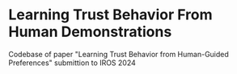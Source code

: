 # Learning Trust Behavior From Human Demonstrations
Codebase of paper "Learning Trust Behavior from Human-Guided Preferences" submittion to IROS 2024
